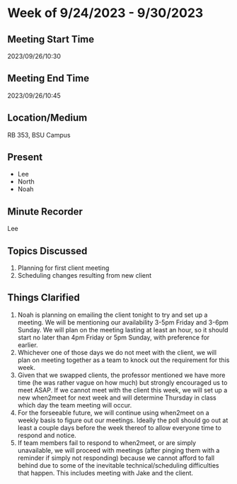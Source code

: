 # Week of 9/24/2023 - 9/30/2023

## Meeting Start Time

2023/09/26/10:30

## Meeting End Time

2023/09/26/10:45

## Location/Medium

RB 353, BSU Campus

## Present

- Lee
- North
- Noah

## Minute Recorder

Lee

## Topics Discussed

1. Planning for first client meeting
2. Scheduling changes resulting from new client

## Things Clarified
1. Noah is planning on emailing the client tonight to try and set up a meeting. We will be mentioning our availability 3-5pm Friday and 3-6pm Sunday. We will plan on the meeting lasting at least an hour, so it should start no later than 4pm Friday or 5pm Sunday, with preference for earlier.
2. Whichever one of those days we do not meet with the client, we will plan on meeting together as a team to knock out the requirement for this week.
3. Given that we swapped clients, the professor mentioned we have more time (he was rather vague on how much) but strongly encouraged us to meet ASAP. If we cannot meet with the client this week, we will set up a new when2meet for next week and will determine Thursday in class which day the team meeting will occur.
4. For the forseeable future, we will continue using when2meet on a weekly basis to figure out our meetings. Ideally the poll should go out at least a couple days before the week thereof to allow everyone time to respond and notice.
5. If team members fail to respond to when2meet, or are simply unavailable, we will proceed with meetings (after pinging them with a reminder if simply not responding) because we cannot afford to fall behind due to some of the inevitable technical/scheduling difficulties that happen. This includes meeting with Jake and the client. 
